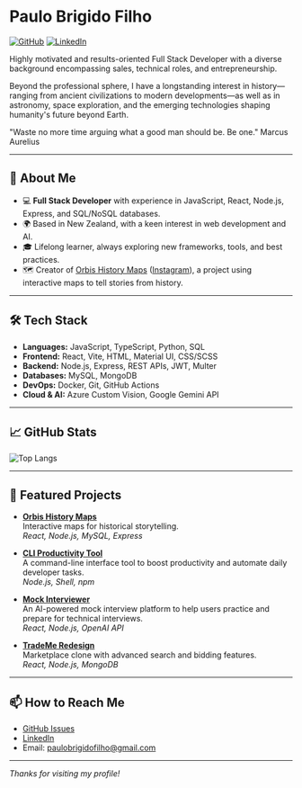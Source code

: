 # Paulo Brigido Filho

[![GitHub](https://img.shields.io/github/followers/paulobrigidofilho?label=Follow&style=social)](https://github.com/paulobrigidofilho)
[![LinkedIn](https://img.shields.io/badge/LinkedIn-paulo--br%C3%ADgido--filho-blue?logo=linkedin&style=flat-square)](https://www.linkedin.com/in/paulo-brigido-filho/)

Highly motivated and results-oriented Full Stack Developer with a diverse background encompassing sales, technical roles, and entrepreneurship. 

Beyond the professional sphere, I have a longstanding interest in history—ranging from ancient civilizations to modern developments—as well as in astronomy, space exploration, and the emerging technologies shaping humanity's future beyond Earth.

"Waste no more time arguing what a good man should be. Be one." Marcus Aurelius

---

## 🚀 About Me

- 💻 **Full Stack Developer** with experience in JavaScript, React, Node.js, Express, and SQL/NoSQL databases.
- 🌍 Based in New Zealand, with a keen interest in web development and AI.
- 🎓 Lifelong learner, always exploring new frameworks, tools, and best practices.
- 🗺️ Creator of [Orbis History Maps](https://github.com/paulobrigidofilho/orbis) ([Instagram](https://instagram.com/orbishistorymaps)), a project using interactive maps to tell stories from history.

---

## 🛠️ Tech Stack

- **Languages:** JavaScript, TypeScript, Python, SQL
- **Frontend:** React, Vite, HTML, Material UI, CSS/SCSS
- **Backend:** Node.js, Express, REST APIs, JWT, Multer
- **Databases:** MySQL, MongoDB
- **DevOps:** Docker, Git, GitHub Actions
- **Cloud & AI:** Azure Custom Vision, Google Gemini API

---

## 📈 GitHub Stats

![Top Langs](https://github-readme-stats.vercel.app/api/top-langs/?username=paulobrigidofilho&layout=compact)

---

## 📂 Featured Projects

- [**Orbis History Maps**](https://github.com/paulobrigidofilho/orbis)  
  Interactive maps for historical storytelling.  
  _React, Node.js, MySQL, Express_

- [**CLI Productivity Tool**](https://github.com/paulobrigidofilho/cli-productivity-tool)  
  A command-line interface tool to boost productivity and automate daily developer tasks.  
  _Node.js, Shell, npm_

- [**Mock Interviewer**](https://github.com/paulobrigidofilho/mock-interviewer)  
  An AI-powered mock interview platform to help users practice and prepare for technical interviews.  
  _React, Node.js, OpenAI API_

- [**TradeMe Redesign**](https://github.com/paulobrigidofilho/trademe-redesign)  
  Marketplace clone with advanced search and bidding features.  
  _React, Node.js, MongoDB_

---

## 📫 How to Reach Me

- [GitHub Issues](https://github.com/paulobrigidofilho)
- [LinkedIn](https://www.linkedin.com/in/paulo-br%C3%ADgido-filho/)
- Email: paulobrigidofilho@gmail.com

---

_Thanks for visiting my profile!_
